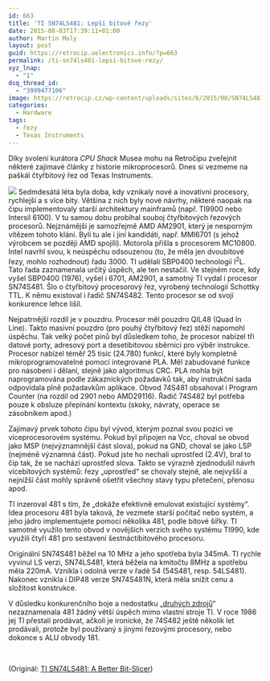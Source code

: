 ```yaml
---
id: 663
title: 'TI SN74LS481: Lepší bitové řezy'
date: 2015-08-03T17:39:11+01:00
author: Martin Maly
layout: post
guid: https://retrocip.uelectronics.info/?p=663
permalink: /ti-sn74ls481-lepsi-bitove-rezy/
xyz_lnap:
  - "1"
dsq_thread_id:
  - "3999477106"
image: https://retrocip.cz/wp-content/uploads/sites/6/2015/08/SN74LS481J-300x208-300x198.jpg
categories:
  - Hardware
tags:
  - řezy
  - Texas Instruments
---
```

Díky svolení kurátora _CPU Shack_ Musea mohu na Retročipu zveřejnit některé zajímavé články z historie mikroprocesorů. Dnes si vezmeme na paškál čtyřbitový řez od Texas Instruments.

<!--more-->

![](https://retrocip.uelectronics.info/wp-content/uploads/sites/6/2015/08/SN74LS481J-300x208.jpg) Sedmdesátá léta byla doba, kdy vznikaly nové a inovativní procesory, rychlejší a s více bity. Většina z nich byly nové návrhy, některé naopak na čipu implementovaly starší architektury mainframů (např. TI9900 nebo Intersil 6100). V tu samou dobu probíhal souboj čtyřbitových řezových procesorů. Nejznámější je samozřejmě AMD AM2901, který je nesporným vítězem tohoto klání. Byli tu ale i jiní kandidáti, např. MMI6701 (s jehož výrobcem se později AMD spojili). Motorola přišla s procesorem MC10800. Intel navrhl svou, k neúspěchu odsouzenou (to, že měla jen dvoubitové řezy, mohlo rozhodnout) řadu 3000. TI udělali SBP0400 technologií I<sup>2</sup>L. Tato řada zaznamenala určitý úspěch, ale ten nestačil. Ve stejném roce, kdy vyšel SBP0400 (1976), vyšel i 6701, AM2901, a samotný TI vydal i procesor SN74S481. Šlo o čtyřbitový procesorový řez, vyrobený technologií Schottky TTL. K němu existoval i řadič SN74S482. Tento procesor se od svojí konkurence lehce lišil.

Nejpatrnější rozdíl je v pouzdru. Procesor měl pouzdro QIL48 (Quad In Line). Takto masivní pouzdro (pro pouhý čtyřbitový řez) stěží napomohl úspěchu. Tak velký počet pinů byl důsledkem toho, že procesor nabízel tři datové porty, adresový port a desetibitovou sběrnici pro výběr instrukce. Procesor nabízel téměř 25 tisíc (24.780) funkcí, které byly kompletně mikroprogramovatelné pomocí integrované PLA. Měl zabudované funkce pro násobení i dělaní, stejně jako algoritmus CRC. PLA mohla být naprogramována podle zákaznických požadavků tak, aby instrukční sada odpovídala plně požadavkům aplikace. Obvod 74S481 obsahoval i Program Counter (na rozdíl od 2901 nebo AMD29116). Řadič 74S482 byl potřeba pouze k obsluze přepínání kontextu (skoky, návraty, operace se zásobníkem apod.)

Zajímavý prvek tohoto čipu byl vývod, kterým poznal svou pozici ve víceprocesorovém systému. Pokud byl připojen na Vcc, choval se obvod jako MSP (nejvýznamnější část slova), pokud na GND, choval se jako LSP (nejméně významná část). Pokud jste ho nechali uprostřed (2.4V), bral to čip tak, že se nachází uprostřed slova. Takto se výrazně zjednodušil návrh vícebitových systémů: řezy &#8222;uprostřed&#8220; se chovaly stejně, ale nejvyšší a nejnižší část mohly správně ošetřit všechny stavy typu přetečení, přenosu apod.

TI inzeroval 481 s tím, že &#8222;dokáže efektivně emulovat existující systémy&#8220;. Idea procesoru 481 byla taková, že vezmete starší počítač nebo systém, a jeho jádro implementujete pomocí několika 481, podle bitové šířky. TI samotné využilo tento obvod v novějších verzích svého systému TI990, kde využili čtyři 481 pro sestavení šestnáctibitového procesoru.

Originální SN74S481 běžel na 10 MHz a jeho spotřeba byla 345mA. TI rychle vyvinul LS verzi, SN74LS481, která běžela na kmitočtu 8MHz a spotřebu měla 220mA. Vznikla i odolná verze v řadě 54 (54S481, resp. 54LS481). Nakonec vznikla i DIP48 verze SN74S481N, která měla snížit cenu a složitost konstrukce.

V důsledku konkurenčního boje a nedostatku &#8222;[druhých zdrojů](https://retrocip.uelectronics.info/klony-a-procesory/)&#8220; nezaznamenala 481 žádný větší úspěch mimo vlastní stroje TI. V roce 1986 jej TI přestali prodávat, ačkoli je ironické, že 74S482 ještě několik let prodávali, protože byl používaný s jinými řezovými procesory, nebo dokonce s ALU obvody 181.

&nbsp;

(Originál: [TI SN74LS481: A Better Bit-Slicer](https://www.cpushack.com/2015/07/16/ti-sn74ls481-a-better-bit-slicer/))